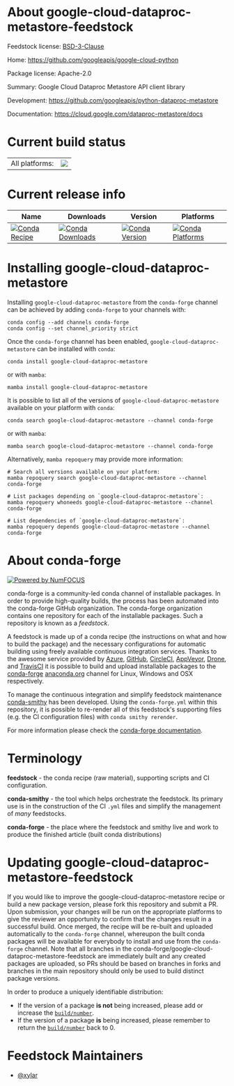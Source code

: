About google-cloud-dataproc-metastore-feedstock
===============================================

Feedstock license: [BSD-3-Clause](https://github.com/conda-forge/google-cloud-dataproc-metastore-feedstock/blob/main/LICENSE.txt)

Home: https://github.com/googleapis/google-cloud-python

Package license: Apache-2.0

Summary: Google Cloud Dataproc Metastore API client library

Development: https://github.com/googleapis/python-dataproc-metastore

Documentation: https://cloud.google.com/dataproc-metastore/docs

Current build status
====================


<table><tr><td>All platforms:</td>
    <td>
      <a href="https://dev.azure.com/conda-forge/feedstock-builds/_build/latest?definitionId=14800&branchName=main">
        <img src="https://dev.azure.com/conda-forge/feedstock-builds/_apis/build/status/google-cloud-dataproc-metastore-feedstock?branchName=main">
      </a>
    </td>
  </tr>
</table>

Current release info
====================

| Name | Downloads | Version | Platforms |
| --- | --- | --- | --- |
| [![Conda Recipe](https://img.shields.io/badge/recipe-google--cloud--dataproc--metastore-green.svg)](https://anaconda.org/conda-forge/google-cloud-dataproc-metastore) | [![Conda Downloads](https://img.shields.io/conda/dn/conda-forge/google-cloud-dataproc-metastore.svg)](https://anaconda.org/conda-forge/google-cloud-dataproc-metastore) | [![Conda Version](https://img.shields.io/conda/vn/conda-forge/google-cloud-dataproc-metastore.svg)](https://anaconda.org/conda-forge/google-cloud-dataproc-metastore) | [![Conda Platforms](https://img.shields.io/conda/pn/conda-forge/google-cloud-dataproc-metastore.svg)](https://anaconda.org/conda-forge/google-cloud-dataproc-metastore) |

Installing google-cloud-dataproc-metastore
==========================================

Installing `google-cloud-dataproc-metastore` from the `conda-forge` channel can be achieved by adding `conda-forge` to your channels with:

```
conda config --add channels conda-forge
conda config --set channel_priority strict
```

Once the `conda-forge` channel has been enabled, `google-cloud-dataproc-metastore` can be installed with `conda`:

```
conda install google-cloud-dataproc-metastore
```

or with `mamba`:

```
mamba install google-cloud-dataproc-metastore
```

It is possible to list all of the versions of `google-cloud-dataproc-metastore` available on your platform with `conda`:

```
conda search google-cloud-dataproc-metastore --channel conda-forge
```

or with `mamba`:

```
mamba search google-cloud-dataproc-metastore --channel conda-forge
```

Alternatively, `mamba repoquery` may provide more information:

```
# Search all versions available on your platform:
mamba repoquery search google-cloud-dataproc-metastore --channel conda-forge

# List packages depending on `google-cloud-dataproc-metastore`:
mamba repoquery whoneeds google-cloud-dataproc-metastore --channel conda-forge

# List dependencies of `google-cloud-dataproc-metastore`:
mamba repoquery depends google-cloud-dataproc-metastore --channel conda-forge
```


About conda-forge
=================

[![Powered by
NumFOCUS](https://img.shields.io/badge/powered%20by-NumFOCUS-orange.svg?style=flat&colorA=E1523D&colorB=007D8A)](https://numfocus.org)

conda-forge is a community-led conda channel of installable packages.
In order to provide high-quality builds, the process has been automated into the
conda-forge GitHub organization. The conda-forge organization contains one repository
for each of the installable packages. Such a repository is known as a *feedstock*.

A feedstock is made up of a conda recipe (the instructions on what and how to build
the package) and the necessary configurations for automatic building using freely
available continuous integration services. Thanks to the awesome service provided by
[Azure](https://azure.microsoft.com/en-us/services/devops/), [GitHub](https://github.com/),
[CircleCI](https://circleci.com/), [AppVeyor](https://www.appveyor.com/),
[Drone](https://cloud.drone.io/welcome), and [TravisCI](https://travis-ci.com/)
it is possible to build and upload installable packages to the
[conda-forge](https://anaconda.org/conda-forge) [anaconda.org](https://anaconda.org/)
channel for Linux, Windows and OSX respectively.

To manage the continuous integration and simplify feedstock maintenance
[conda-smithy](https://github.com/conda-forge/conda-smithy) has been developed.
Using the ``conda-forge.yml`` within this repository, it is possible to re-render all of
this feedstock's supporting files (e.g. the CI configuration files) with ``conda smithy rerender``.

For more information please check the [conda-forge documentation](https://conda-forge.org/docs/).

Terminology
===========

**feedstock** - the conda recipe (raw material), supporting scripts and CI configuration.

**conda-smithy** - the tool which helps orchestrate the feedstock.
                   Its primary use is in the construction of the CI ``.yml`` files
                   and simplify the management of *many* feedstocks.

**conda-forge** - the place where the feedstock and smithy live and work to
                  produce the finished article (built conda distributions)


Updating google-cloud-dataproc-metastore-feedstock
==================================================

If you would like to improve the google-cloud-dataproc-metastore recipe or build a new
package version, please fork this repository and submit a PR. Upon submission,
your changes will be run on the appropriate platforms to give the reviewer an
opportunity to confirm that the changes result in a successful build. Once
merged, the recipe will be re-built and uploaded automatically to the
`conda-forge` channel, whereupon the built conda packages will be available for
everybody to install and use from the `conda-forge` channel.
Note that all branches in the conda-forge/google-cloud-dataproc-metastore-feedstock are
immediately built and any created packages are uploaded, so PRs should be based
on branches in forks and branches in the main repository should only be used to
build distinct package versions.

In order to produce a uniquely identifiable distribution:
 * If the version of a package **is not** being increased, please add or increase
   the [``build/number``](https://docs.conda.io/projects/conda-build/en/latest/resources/define-metadata.html#build-number-and-string).
 * If the version of a package **is** being increased, please remember to return
   the [``build/number``](https://docs.conda.io/projects/conda-build/en/latest/resources/define-metadata.html#build-number-and-string)
   back to 0.

Feedstock Maintainers
=====================

* [@xylar](https://github.com/xylar/)


